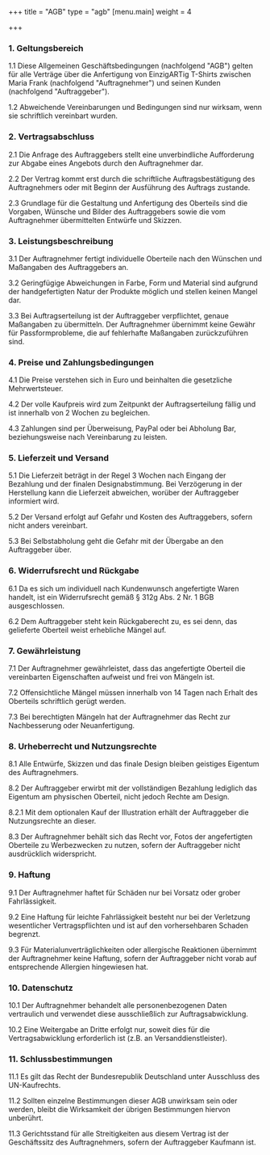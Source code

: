 +++
title = "AGB"
type = "agb"
[menu.main]
weight = 4

+++
### 1. Geltungsbereich  

1.1 Diese Allgemeinen Geschäftsbedingungen (nachfolgend "AGB") gelten für alle Verträge über die Anfertigung von EinzigARTig T-Shirts zwischen Maria Frank (nachfolgend "Auftragnehmer") und seinen Kunden (nachfolgend "Auftraggeber").  

1.2 Abweichende Vereinbarungen und Bedingungen sind nur wirksam, wenn sie schriftlich vereinbart wurden.  

### 2. Vertragsabschluss  

2.1 Die Anfrage des Auftraggebers stellt eine unverbindliche Aufforderung zur Abgabe eines Angebots durch den Auftragnehmer dar.  

2.2 Der Vertrag kommt erst durch die schriftliche Auftragsbestätigung des Auftragnehmers oder mit Beginn der Ausführung des Auftrags zustande.  

2.3 Grundlage für die Gestaltung und Anfertigung des Oberteils sind die Vorgaben, Wünsche und Bilder des Auftraggebers sowie die vom Auftragnehmer übermittelten Entwürfe und Skizzen.  

### 3. Leistungsbeschreibung  

3.1 Der Auftragnehmer fertigt individuelle Oberteile nach den Wünschen und Maßangaben des Auftraggebers an.  

3.2 Geringfügige Abweichungen in Farbe, Form und Material sind aufgrund der handgefertigten Natur der Produkte möglich und stellen keinen Mangel dar.  

3.3 Bei Auftragserteilung ist der Auftraggeber verpflichtet, genaue Maßangaben zu übermitteln. Der Auftragnehmer übernimmt keine Gewähr für Passformprobleme, die auf fehlerhafte Maßangaben zurückzuführen sind.  

### 4. Preise und Zahlungsbedingungen  

4.1 Die Preise verstehen sich in Euro und beinhalten die gesetzliche Mehrwertsteuer.  

4.2 Der volle Kaufpreis wird zum Zeitpunkt der Auftragserteilung fällig und ist innerhalb von 2 Wochen zu begleichen.  

4.3 Zahlungen sind per Überweisung, PayPal oder bei Abholung Bar, beziehungsweise nach Vereinbarung zu leisten.  

### 5. Lieferzeit und Versand  

5.1 Die Lieferzeit beträgt in der Regel 3 Wochen nach Eingang der Bezahlung und der finalen Designabstimmung. Bei Verzögerung in der Herstellung kann die Lieferzeit abweichen, worüber der Auftraggeber informiert wird.  

5.2 Der Versand erfolgt auf Gefahr und Kosten des Auftraggebers, sofern nicht anders vereinbart.   

5.3 Bei Selbstabholung geht die Gefahr mit der Übergabe an den Auftraggeber über.   

### 6. Widerrufsrecht und Rückgabe  

6.1 Da es sich um individuell nach Kundenwunsch angefertigte Waren handelt, ist ein Widerrufsrecht gemäß § 312g Abs. 2 Nr. 1 BGB ausgeschlossen.  

6.2 Dem Auftraggeber steht kein Rückgaberecht zu, es sei denn, das gelieferte Oberteil weist erhebliche Mängel auf.  

### 7. Gewährleistung  

7.1 Der Auftragnehmer gewährleistet, dass das angefertigte Oberteil die vereinbarten Eigenschaften aufweist und frei von Mängeln ist.  

7.2 Offensichtliche Mängel müssen innerhalb von 14 Tagen nach Erhalt des Oberteils schriftlich gerügt werden.  

7.3 Bei berechtigten Mängeln hat der Auftragnehmer das Recht zur Nachbesserung oder Neuanfertigung.  

### 8. Urheberrecht und Nutzungsrechte  

8.1 Alle Entwürfe, Skizzen und das finale Design bleiben geistiges Eigentum des Auftragnehmers.  

8.2 Der Auftraggeber erwirbt mit der vollständigen Bezahlung lediglich das Eigentum am physischen Oberteil, nicht jedoch Rechte am Design.  

8.2.1 Mit dem optionalen Kauf der Illustration erhält der Auftraggeber die Nutzungsrechte an dieser.  

8.3 Der Auftragnehmer behält sich das Recht vor, Fotos der angefertigten Oberteile zu Werbezwecken zu nutzen, sofern der Auftraggeber nicht ausdrücklich widerspricht.  

### 9. Haftung  

9.1 Der Auftragnehmer haftet für Schäden nur bei Vorsatz oder grober Fahrlässigkeit.  

9.2 Eine Haftung für leichte Fahrlässigkeit besteht nur bei der Verletzung wesentlicher Vertragspflichten und ist auf den vorhersehbaren Schaden begrenzt.  

9.3 Für Materialunverträglichkeiten oder allergische Reaktionen übernimmt der Auftragnehmer keine Haftung, sofern der Auftraggeber nicht vorab auf entsprechende Allergien hingewiesen hat.  

### 10. Datenschutz  

10.1 Der Auftragnehmer behandelt alle personenbezogenen Daten vertraulich und verwendet diese ausschließlich zur Auftragsabwicklung.  

10.2 Eine Weitergabe an Dritte erfolgt nur, soweit dies für die Vertragsabwicklung erforderlich ist (z.B. an Versanddienstleister).  

### 11. Schlussbestimmungen  

11.1 Es gilt das Recht der Bundesrepublik Deutschland unter Ausschluss des UN-Kaufrechts.  

11.2 Sollten einzelne Bestimmungen dieser AGB unwirksam sein oder werden, bleibt die Wirksamkeit der übrigen Bestimmungen hiervon unberührt.  

11.3 Gerichtsstand für alle Streitigkeiten aus diesem Vertrag ist der Geschäftssitz des Auftragnehmers, sofern der Auftraggeber Kaufmann ist.  
